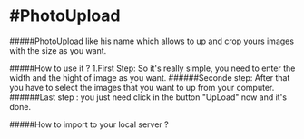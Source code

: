#PhotoUpload
===========
#####PhotoUpload like his name which allows to up and crop yours images with the size as you want.

#####How to use it ? 
1.First Step: So it's really simple, you need to enter the width and the hight of image as you want.
######Seconde step: After that you have to select the images that you want to up from your computer.
######Last step : you just need click in the button "UpLoad" now and it's done. 


#####How to import to your local server ?
######
